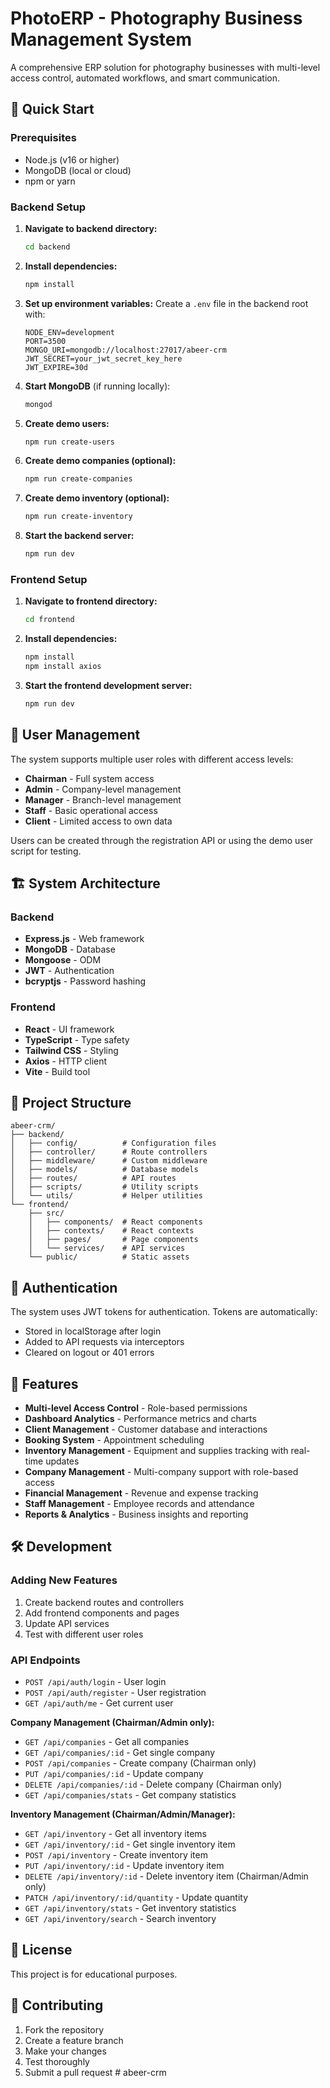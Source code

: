 # PhotoERP - Photography Business Management System

A comprehensive ERP solution for photography businesses with multi-level access control, automated workflows, and smart communication.

## 🚀 Quick Start

### Prerequisites
- Node.js (v16 or higher)
- MongoDB (local or cloud)
- npm or yarn

### Backend Setup

1. **Navigate to backend directory:**
   ```bash
   cd backend
   ```

2. **Install dependencies:**
   ```bash
   npm install
   ```

3. **Set up environment variables:**
   Create a `.env` file in the backend root with:
   ```env
   NODE_ENV=development
   PORT=3500
   MONGO_URI=mongodb://localhost:27017/abeer-crm
   JWT_SECRET=your_jwt_secret_key_here
   JWT_EXPIRE=30d
   ```

4. **Start MongoDB** (if running locally):
   ```bash
   mongod
   ```

5. **Create demo users:**
   ```bash
   npm run create-users
   ```

6. **Create demo companies (optional):**
   ```bash
   npm run create-companies
   ```

7. **Create demo inventory (optional):**
   ```bash
   npm run create-inventory
   ```

8. **Start the backend server:**
   ```bash
   npm run dev
   ```

### Frontend Setup

1. **Navigate to frontend directory:**
   ```bash
   cd frontend
   ```

2. **Install dependencies:**
   ```bash
   npm install
   npm install axios
   ```

3. **Start the frontend development server:**
   ```bash
   npm run dev
   ```

## 👥 User Management

The system supports multiple user roles with different access levels:

- **Chairman** - Full system access
- **Admin** - Company-level management
- **Manager** - Branch-level management  
- **Staff** - Basic operational access
- **Client** - Limited access to own data

Users can be created through the registration API or using the demo user script for testing.

## 🏗️ System Architecture

### Backend
- **Express.js** - Web framework
- **MongoDB** - Database
- **Mongoose** - ODM
- **JWT** - Authentication
- **bcryptjs** - Password hashing

### Frontend
- **React** - UI framework
- **TypeScript** - Type safety
- **Tailwind CSS** - Styling
- **Axios** - HTTP client
- **Vite** - Build tool

## 📁 Project Structure

```
abeer-crm/
├── backend/
│   ├── config/          # Configuration files
│   ├── controller/      # Route controllers
│   ├── middleware/      # Custom middleware
│   ├── models/          # Database models
│   ├── routes/          # API routes
│   ├── scripts/         # Utility scripts
│   └── utils/           # Helper utilities
└── frontend/
    ├── src/
    │   ├── components/  # React components
    │   ├── contexts/    # React contexts
    │   ├── pages/       # Page components
    │   └── services/    # API services
    └── public/          # Static assets
```

## 🔐 Authentication

The system uses JWT tokens for authentication. Tokens are automatically:
- Stored in localStorage after login
- Added to API requests via interceptors
- Cleared on logout or 401 errors

## 🎨 Features

- **Multi-level Access Control** - Role-based permissions
- **Dashboard Analytics** - Performance metrics and charts
- **Client Management** - Customer database and interactions
- **Booking System** - Appointment scheduling
- **Inventory Management** - Equipment and supplies tracking with real-time updates
- **Company Management** - Multi-company support with role-based access
- **Financial Management** - Revenue and expense tracking
- **Staff Management** - Employee records and attendance
- **Reports & Analytics** - Business insights and reporting

## 🛠️ Development

### Adding New Features
1. Create backend routes and controllers
2. Add frontend components and pages
3. Update API services
4. Test with different user roles

### API Endpoints
- `POST /api/auth/login` - User login
- `POST /api/auth/register` - User registration
- `GET /api/auth/me` - Get current user

**Company Management (Chairman/Admin only):**
- `GET /api/companies` - Get all companies
- `GET /api/companies/:id` - Get single company
- `POST /api/companies` - Create company (Chairman only)
- `PUT /api/companies/:id` - Update company
- `DELETE /api/companies/:id` - Delete company (Chairman only)
- `GET /api/companies/stats` - Get company statistics

**Inventory Management (Chairman/Admin/Manager):**
- `GET /api/inventory` - Get all inventory items
- `GET /api/inventory/:id` - Get single inventory item
- `POST /api/inventory` - Create inventory item
- `PUT /api/inventory/:id` - Update inventory item
- `DELETE /api/inventory/:id` - Delete inventory item (Chairman/Admin only)
- `PATCH /api/inventory/:id/quantity` - Update quantity
- `GET /api/inventory/stats` - Get inventory statistics
- `GET /api/inventory/search` - Search inventory

## 📝 License

This project is for educational purposes.

## 🤝 Contributing

1. Fork the repository
2. Create a feature branch
3. Make your changes
4. Test thoroughly
5. Submit a pull request # abeer-crm
